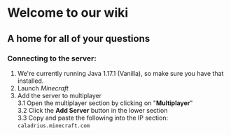 # Welcome to our wiki
## A home for all of your questions 

### Connecting to the server:
 1. We're currently running Java 1.17.1 (Vanilla), so make sure you have that installed.
 2. Launch *Minecraft*
 3. Add the server to multiplayer  
    3.1 Open the multiplayer section by clicking on "**Multiplayer**"  
    3.2 Click the **Add Server** button in the lower section  
    3.3 Copy and paste the following into the IP section: `caladrius.minecraft.com`  